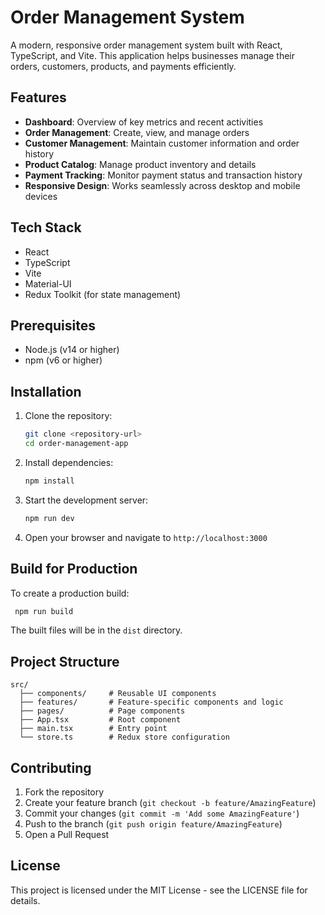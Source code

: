 # Order Management System

A modern, responsive order management system built with React, TypeScript, and Vite. This application helps businesses manage their orders, customers, products, and payments efficiently.

## Features

- **Dashboard**: Overview of key metrics and recent activities
- **Order Management**: Create, view, and manage orders
- **Customer Management**: Maintain customer information and order history
- **Product Catalog**: Manage product inventory and details
- **Payment Tracking**: Monitor payment status and transaction history
- **Responsive Design**: Works seamlessly across desktop and mobile devices

## Tech Stack

- React
- TypeScript
- Vite
- Material-UI
- Redux Toolkit (for state management)

## Prerequisites

- Node.js (v14 or higher)
- npm (v6 or higher)

## Installation

1. Clone the repository:
   ```bash
   git clone <repository-url>
   cd order-management-app
   ```

2. Install dependencies:
   ```bash
   npm install
   ```

3. Start the development server:
   ```bash
   npm run dev
   ```

4. Open your browser and navigate to `http://localhost:3000`

## Build for Production

To create a production build:

```bash
 npm run build
```

The built files will be in the `dist` directory.

## Project Structure

```
src/
  ├── components/     # Reusable UI components
  ├── features/       # Feature-specific components and logic
  ├── pages/          # Page components
  ├── App.tsx         # Root component
  ├── main.tsx        # Entry point
  └── store.ts        # Redux store configuration
```

## Contributing

1. Fork the repository
2. Create your feature branch (`git checkout -b feature/AmazingFeature`)
3. Commit your changes (`git commit -m 'Add some AmazingFeature'`)
4. Push to the branch (`git push origin feature/AmazingFeature`)
5. Open a Pull Request

## License

This project is licensed under the MIT License - see the LICENSE file for details.